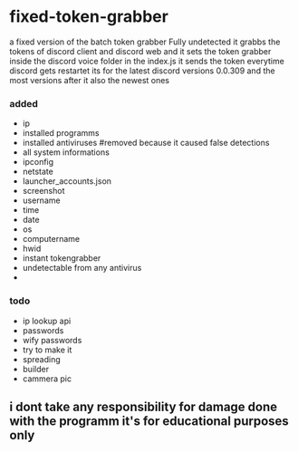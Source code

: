 # fixed-token-grabber
a fixed version of the batch token grabber Fully undetected it grabbs the tokens of discord client and discord web and it sets the token grabber inside the discord voice folder in the index.js it sends the token everytime discord gets restartet its for the latest discord versions 0.0.309 and the most versions after it also the newest ones

### added
- ip
- installed programms
- installed antiviruses #removed because it caused false detections
- all system informations
- ipconfig
- netstate
- launcher_accounts.json
- screenshot
- username 
- time
- date
- os
- computername
- hwid
- instant tokengrabber
- undetectable from any antivirus
- 
### todo
- ip lookup api
- passwords
- wify passwords
- try to make it 
- spreading
- builder
- cammera pic
## i dont take any responsibility for damage done with the programm it's for educational purposes only

